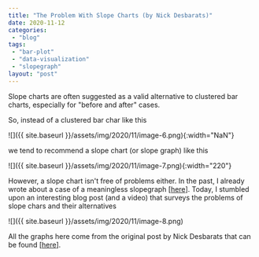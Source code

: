 ```yaml
---
title: "The Problem With Slope Charts (by Nick Desbarats)"
date: 2020-11-12
categories: 
 - "blog"
tags: 
 - "bar-plot"
 - "data-visualization"
 - "slopegraph"
layout: "post"
---
```


Slope charts are often suggested as a valid alternative to clustered bar charts, especially for "before and after" cases. 

So, instead of a clustered bar char like this

![]({{ site.baseurl }}/assets/img/2020/11/image-6.png){:width="NaN"}

we tend to recommend a slope chart (or slope graph) like this 

![]({{ site.baseurl }}/assets/img/2020/11/image-7.png){:width="220"}

However, a slope chart isn't free of problems either. In the past, I already wrote about a case of a meaningless slopegraph [[here](https://gorelik.net/2018/06/20/meaningless-slopes/)].  Today, I stumbled upon an interesting blog post (and a video) that surveys the problems of slope chars and their alternatives

![]({{ site.baseurl }}/assets/img/2020/11/image-8.png)

All the graphs here come from the original post by Nick Desbarats that can be found [[here](https://www.practicalreporting.com/blog/2020/10/17/the-problem-with-slope-charts)].
